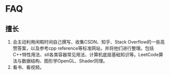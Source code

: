 # FAQ

## 擅长

1. 会主动利用闲暇时间自己撰写、收集CSDN、知乎、Stack Overflow的一些高赞答案，以及参考cpp reference等标准网站，并将他们进行整理。包括C++特性用法、stl各类容器常见用法、计算机底层基础知识等。LeetCode算法与数据结构、图形学OpenGL、Shader同理。
2. 看书、看视频。